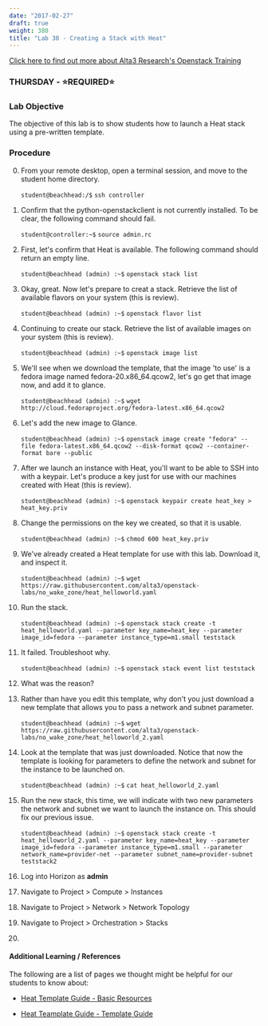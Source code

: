 ```yaml
---
date: "2017-02-27"
draft: true
weight: 380
title: "Lab 38 - Creating a Stack with Heat"
---
```

[Click here to find out more about Alta3 Research's Openstack Training](https://alta3.com/courses/openstack)

### THURSDAY - &#x2B50;REQUIRED&#x2B50;

### Lab Objective

The objective of this lab is to show students how to launch a Heat stack using a pre-written template.

### Procedure

0. From your remote desktop, open a terminal session, and move to the student home directory.

    `student@beachhead:/$` `ssh controller`

0. Confirm that the python-openstackclient is not currently installed. To be clear, the following command should fail.

    `student@controller:~$` `source admin.rc`

0. First, let's confirm that Heat is available. The following command should return an empty line.

    `student@beachhead (admin) :~$` `openstack stack list`

0. Okay, great. Now let's prepare to creat a stack. Retrieve the list of available flavors on your system (this is review).

    `student@beachhead (admin) :~$` `openstack flavor list`
    
0. Continuing to create our stack. Retrieve the list of available images on your system (this is review).

    `student@beachhead (admin) :~$` `openstack image list`
    
0. We'll see when we download the template, that the image 'to use' is a fedora image named fedora-20.x86_64.qcow2, let's go get that image now, and add it to glance.

    `student@beachhead (admin) :~$` `wget http://cloud.fedoraproject.org/fedora-latest.x86_64.qcow2`
    
0. Let's add the new image to Glance.

    `student@beachhead (admin) :~$` `openstack image create "fedora" --file fedora-latest.x86_64.qcow2 --disk-format qcow2 --container-format bare --public`
    
0. After we launch an instance with Heat, you'll want to be able to SSH into with a keypair. Let's produce a key just for use with our machines created with Heat (this is review).

    `student@beachhead (admin) :~$` `openstack keypair create heat_key > heat_key.priv`
    
0. Change the permissions on the key we created, so that it is usable.

    `student@beachhead (admin) :~$` `chmod 600 heat_key.priv`

0. We've already created a Heat template for use with this lab. Download it, and inspect it.

    `student@beachhead (admin) :~$` `wget https://raw.githubusercontent.com/alta3/openstack-labs/no_wake_zone/heat_helloworld.yaml`
    
 0. Run the stack.
 
    `student@beachhead (admin) :~$` `openstack stack create -t heat_helloworld.yaml --parameter key_name=heat_key --parameter image_id=fedora --parameter instance_type=m1.small teststack`
 
 0. It failed. Troubleshoot why.
 
    `student@beachhead (admin) :~$` `openstack stack event list teststack`
    
0. What was the reason?

0. Rather than have you edit this template, why don't you just download a new template that allows you to pass a network and subnet parameter.

    `student@beachhead (admin) :~$` `wget https://raw.githubusercontent.com/alta3/openstack-labs/no_wake_zone/heat_helloworld_2.yaml`
    
0. Look at the template that was just downloaded. Notice that now the template is looking for parameters to define the network and subnet for the instance to be launched on.

    `student@beachhead (admin) :~$` `cat heat_helloworld_2.yaml`
    
0. Run the new stack, this time, we will indicate with two new parameters the network and subnet we want to launch the instance on. This should fix our previous issue.

    `student@beachhead (admin) :~$` `openstack stack create -t heat_helloworld_2.yaml --parameter key_name=heat_key --parameter image_id=fedora --parameter instance_type=m1.small --parameter network_name=provider-net --parameter subnet_name=provider-subnet teststack2`
    
0. Log into Horizon as **admin**

0. Navigate to Project > Compute > Instances

0. Navigate to Project > Network > Network Topology

0. Navigate to Project > Orchestration > Stacks
    
0. 
 
#### Additional Learning / References

The following are a list of pages we thought might be helpful for our students to know about:

* [Heat Template Guide - Basic Resources](https://docs.openstack.org/developer/heat/template_guide/basic_resources.html)

* [Heat Teamplate Guide - Template Guide](https://docs.openstack.org/developer/heat/template_guide/index.html)

